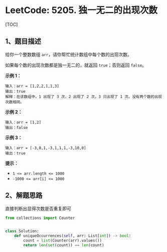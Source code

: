 # LeetCode: 5205. 独一无二的出现次数

[TOC]

## 1、题目描述

给你一个整数数组 `arr`，请你帮忙统计数组中每个数的出现次数。

如果每个数的出现次数都是独一无二的，就返回 `true`；否则返回 `false`。

 

**示例 1：**

```
输入：arr = [1,2,2,1,1,3]
输出：true
解释：在该数组中，1 出现了 3 次，2 出现了 2 次，3 只出现了 1 次。没有两个数的出现次数相同。
```


**示例 2：**

```
输入：arr = [1,2]
输出：false
```


**示例 3：**

```
输入：arr = [-3,0,1,-3,1,1,1,-3,10,0]
输出：true
```

**提示：**

-   `1 <= arr.length <= 1000`
-   `-1000 <= arr[i] <= 1000`



## 2、解题思路

直接判断出显得次数是否重复即可

```python
from collections import Counter


class Solution:
    def uniqueOccurrences(self, arr: List[int]) -> bool:
        count = list(Counter(arr).values())
        return len(set(count)) == len(count)
```

